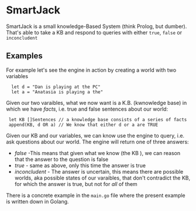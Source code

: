 # SmartJack

SmartJack is a small knowledge-Based System (think Prolog, but dumber). That's able to take a KB and respond to queries with either `true`, `false` or `inconcludent`


## Examples

For example let's see the engine in action by creating a world with two variables

```
  let d = "Dan is playing at the PC"
  let a = "Anatasia is playing a the"
```

Given our two varaibles, what we now want is a K.B. (kwnowledge base) in which we have *facts*, i.e. true and false sentences about our world:

```
 let KB []Sentences // a knowledge base consists of a series of facts
 append(KB, d OR a) // We know that either d or a are TRUE
```

Given our KB and our variables, we can know use the engine to query, i.e. ask questions about our world.
The engine will return one of three answers:

- *false* -This means that given what we know (the KB ), we can reason that the answer to the question is false
- *true* - same as above, only this time the answer is true
- *inconcludent* - The answer is uncertain, this means there are possible worlds, aka possible states of our varaibles, that don't contradict the KB, for which the answer is true, but not for *all* of them

There is a concrete example in the `main.go` file where the present example is written down in Golang.
